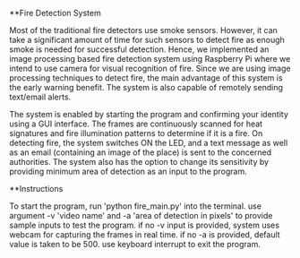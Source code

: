**Fire Detection System


Most of the traditional fire detectors use smoke sensors. However, it can take a significant amount of time for such sensors to detect fire as enough smoke is needed for successful detection. Hence, we implemented an image processing based fire detection system using Raspberry Pi where we intend to use camera for visual recognition of fire. Since we are using image processing techniques to detect fire, the main advantage of this system is the early warning benefit. The system is also capable of remotely sending text/email alerts.


The system is enabled by starting the program and confirming your identity using a GUI interface. The frames are continuously scanned for heat signatures and fire illumination patterns to determine if it is a fire. On detecting fire, the system switches ON the LED, and a text message as well as an email (containing an image of the place) is sent to the concerned authorities. The system also has the option to change its sensitivity by providing minimum area of detection as an input to the program.

**Instructions


To start the program, run 'python fire_main.py' into the terminal.
use argument -v 'video name' and -a 'area of detection in pixels' to provide sample inputs to test the program.
	if no -v input is provided, system uses webcam for capturing the frames in real time.
	if no -a is provided, default value is taken to be 500.
use keyboard interrupt to exit the program. 
